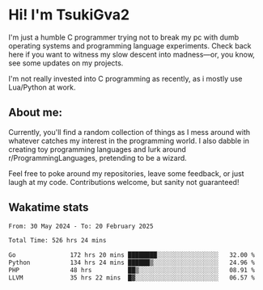 # Hi! I'm TsukiGva2

I'm just a humble C programmer trying not to break my pc with dumb operating systems and programming language experiments. Check back here if you want to witness my slow descent into madness—or, you know, see some updates on my projects.

I'm not really invested into C programming as recently, as i mostly use Lua/Python at work.

## About me:

Currently, you'll find a random collection of things as I mess around with whatever catches my interest in the programming world. I also dabble in creating toy programming languages and lurk around r/ProgrammingLanguages, pretending to be a wizard.

Feel free to poke around my repositories, leave some feedback, or just laugh at my code. Contributions welcome, but sanity not guaranteed!

## Wakatime stats
<!--START_SECTION:waka-->

```txt
From: 30 May 2024 - To: 20 February 2025

Total Time: 526 hrs 24 mins

Go               172 hrs 20 mins ████████░░░░░░░░░░░░░░░░░   32.00 %
Python           134 hrs 24 mins ██████▒░░░░░░░░░░░░░░░░░░   24.96 %
PHP              48 hrs          ██▒░░░░░░░░░░░░░░░░░░░░░░   08.91 %
LLVM             35 hrs 22 mins  █▓░░░░░░░░░░░░░░░░░░░░░░░   06.57 %
```

<!--END_SECTION:waka-->
